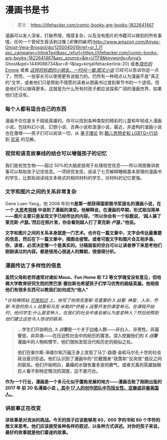 # 漫画书是书

> 原文：<https://lifehacker.com/comic-books-are-books-1822641467>

漫画可以发人深省，打破界限，情感复杂，以及没有图片的书籍可以做到的所有事情。任何一个曾经生吞活剥过像 [*安雅的幽灵*](http://www.amazon.com/Anyas-Ghost-Vera-Brosgol/dp/1250040019/ref=sr_1_1?asc_campaign=InlineText&asc_refurl=https://lifehacker.com/comic-books-are-books-1822641467&asc_source=&ie=UTF8&keywords=Anya’s Ghost&qid=1449088734&sr=8-1&tag=kinjalifehackerlink-20) 或者[*隐形的 Emmie*](https://www.amazon.com/Invisible-Emmie-Terri-Libenson/dp/0062484931/ref=pd_bxgy_14_img_3?_encoding=UTF8&asc_campaign=InlineText&asc_refurl=https://lifehacker.com/comic-books-are-books-1822641467&asc_source=&pd_rd_i=0062484931&pd_rd_r=E2R09D3C52Q422C7PKZ9&pd_rd_w=5Uy2M&pd_rd_wg=GxuW0&psc=1&refRID=E2R09D3C52Q422C7PKZ9&tag=kinjalifehackerlink-20) 或者 [*这样的标题的小朋友，一时间一皱:图文小说*](https://www.amazon.com/Wrinkle-Time-Graphic-Novel/dp/1250056942/ref=pd_bxgy_14_img_2?_encoding=UTF8&asc_campaign=InlineText&asc_refurl=https://lifehacker.com/comic-books-are-books-1822641467&asc_source=&pd_rd_i=1250056942&pd_rd_r=E2R09D3C52Q422C7PKZ9&pd_rd_w=5Uy2M&pd_rd_wg=GxuW0&psc=1&refRID=E2R09D3C52Q422C7PKZ9&tag=kinjalifehackerlink-20) 已经可以告诉你这一点了。然而，一些家长可以使用更有说服力的。仍然有一种观点认为漫画不是“真正的”文学，或者他们只是帮助不情愿的读者从图画书过渡到章节书的一个途径。但是他们可以做得更多。这就是为什么所有的孩子都应该探索广阔的漫画世界，如果他们还没有。



### 每个人都有适合自己的东西

漫画不仅仅是关于超级英雄的。你可以找到各种类型的精彩的儿童和年轻成人漫画小说，包括科幻小说、幻想小说、古典小说和浪漫小说。最近，非虚构的漫画小说也在激增——孩子们可以阅读一切，从 [量子理论](https://www.amazon.com/Introducing-Quantum-Theory-Graphic-Guide-ebook/dp/B00KFEK0I8/ref=zg_bs_6391534011_3?_encoding=UTF8&asc_campaign=InlineText&asc_refurl=https://lifehacker.com/comic-books-are-books-1822641467&asc_source=&psc=1&refRID=1P4NNM4M37GV39CW7QPB&tag=kinjalifehackerlink-20) 到 [酷儿思想史和 LGBTQ+行动](https://www.amazon.com/Queer-Graphic-Dr-Meg-John-Barker/dp/1785780719/ref=lp_7422603011_1_12?asc_campaign=InlineText&asc_refurl=https://lifehacker.com/comic-books-are-books-1822641467&asc_source=&ie=UTF8&qid=1517908716&s=books&sr=1-12&tag=kinjalifehackerlink-20) 到 [尼采](https://www.amazon.com/Introducing-Nietzsche-Graphic-Guide-ebook/dp/B00KFEJP1G/ref=zg_bs_6391534011_8?_encoding=UTF8&asc_campaign=InlineText&asc_refurl=https://lifehacker.com/comic-books-are-books-1822641467&asc_source=&psc=1&refRID=1P4NNM4M37GV39CW7QPB&tag=kinjalifehackerlink-20) 的见解。

### 视觉和语言故事线的结合可以增强孩子的记忆

我们是视觉生物——超过 50%的大脑皮层用于处理视觉信息——所以用图像讲故事可以帮助孩子记住信息。一项研究发现，阅读了七页解释睡眠基本原理的漫画书的学生，比那些阅读纯文本格式的相同材料的学生，对材料的记忆更强。

### 文字和图片之间的关系非常复杂

Gene Luen Yang，他 2008 年的书[](https://www.amazon.com/American-Born-Chinese-Gene-Luen/dp/0312384483?asc_campaign=InlineText&asc_refurl=https://lifehacker.com/comic-books-are-books-1822641467&asc_source=&tag=kinjalifehackerlink-20)**是第一部获得国家图书奖提名的漫画小说，在一个 [大思考视频](http://bigthink.com/videos/gene-luen-yang-how-comic-books-can-make-kids-and-adults-smarter) 中谈到了漫画的演变。他解释说，在漫画的早期，形式相当简单——图片主要只是呈现文字已经传达的内容。“所以你会有一个标题说，‘超人揍了莱克斯·卢瑟。’然后在照片里，你会看到超人打了莱克斯·卢瑟，”他说。**

**文字和图片之间的关系本身就是一门艺术。也许在一篇文章中，文字会传达最重要的信息，然后在下一篇文章中，插图会接管。或者可能文字和图片会互相矛盾，你，读者，必须决定哪一个是真实的。分隔面板的空白可以让读者停下来思考他们刚刚读过的内容。都是很用心很迷人的舞蹈，很值得分析。**

### **漫画传达了多样性的信息**

**虽然父母和老师通常对诸如 Maus、Fun Home 和 T2 等文学瑰宝没有意见，但哈佛大学教育研究生院的贾巴里·塞拉斯也希望孩子们学习优秀的超级英雄。他相信他们有很多东西可以教我们如何成为“他人”**

**在哈佛网站 [可用知识](https://www.gse.harvard.edu/news/uk/17/12/comics-classroom) 上，他写了他用克里斯·克雷蒙的 *X 战警:* *神爱，人杀，*乔斯·韦登的*惊人 x 战警*和马克·米勒的*终极 x 战警开发的课堂单元。*在课程开始时，他问学生:什么是变种人，在我们的社会中谁会被认为是变种人？然后他帮助他们建立这些令人惊讶的联系:** 

> **...学生们开始明白, *X 战警*是一个关于边缘人群——非白人、非男性、非基督徒、非异类——在压迫性社会中的经历的寓言。深入挖掘他们的 *X 战警*漫画中的人物和情节，他们很快发现当代和历史的相似之处。**
> 
> **他们在查尔斯·泽维尔和万磁王身上发现了马丁·路德·金和马尔孔十世的社会政治意识形态。他们认识到了漫画中的“拦截搜身”政策和“反突变”倡议之间的联系。他们开始明白，暴躁的水银有着多变的脾气，或者天真的英雄独眼巨人看不到特定情况的深度，这不是巧合。**

**作为一个行业，漫画是一个多元化似乎蓬勃发展的地方——漫画击败了刚刚出版的 2017 年 前 20 名漫画小说 [，其中 17 人的创作团队中包括女性、亚裔或非裔美国人。](http://www.comicsbeat.com/the-top-20-graphic-novels-of-2017-prove-diversity-in-comics-is-alive-and-well-and-selling-a-lot/)**

### **讲故事正在改变**

**讲故事是对流派的挑战。今天的孩子应该能够用 80，000 字的书和 80 个字符的推文来思考。他们应该接受各种各样的叙述，以各种方式讲述。对你的孩子来说，最好的故事就是他们着迷的故事。**